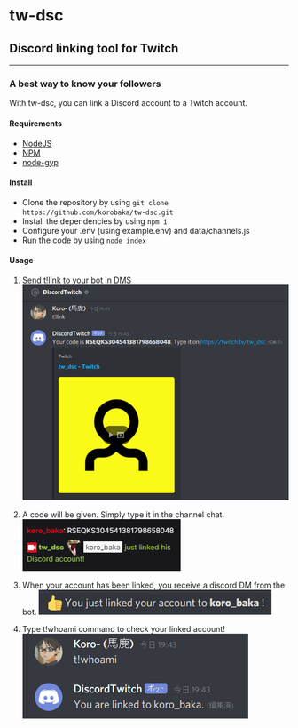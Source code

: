 # tw-dsc
## Discord linking tool for Twitch

---------------
### A best way to know your followers
With tw-dsc, you can link a Discord account to a Twitch account.

#### Requirements
- [NodeJS](https://nodejs.org)
- [NPM](https://npm.im)
- [node-gyp](https://npm.im/node-gyp)

#### Install

- Clone the repository by using `git clone https://github.com/korobaka/tw-dsc.git`
- Install the dependencies by using `npm i`
- Configure your .env (using example.env) and data/channels.js
- Run the code by using `node index`

#### Usage

1. Send t!link to your bot in DMS
![t!link](assets/link.png)

2. A code will be given. Simply type it in the channel chat.
![code](assets/link_twitch.png)

3. When your account has been linked, you receive a discord DM from the bot.
![discord dm](assets/linked.png)

4. Type t!whoami command to check your linked account!
![whoami](assets/whoami.png)